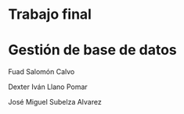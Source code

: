 # Trabajo final 
# Gestión de base de datos

Fuad Salomón Calvo

Dexter Iván Llano Pomar

José Miguel Subelza Alvarez

